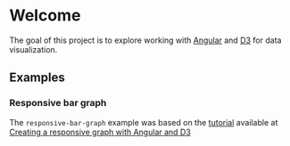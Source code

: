 # Welcome

The goal of this project is to explore working with [Angular](https://angular.io) and [D3](https://d3js.org) for data visualization.

## Examples

### Responsive bar graph

The `responsive-bar-graph` example was based on the [tutorial](https://medium.com/@jeanphilippelemieux/creating-a-responsive-graph-with-angular-and-d3-b45bb8065588) available at [Creating a responsive graph with Angular and D3](https://medium.com/@jeanphilippelemieux/creating-a-responsive-graph-with-angular-and-d3-b45bb8065588)
